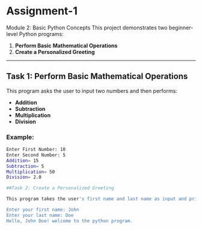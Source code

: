 # Assignment-1
Module 2: Basic Python Concepts
This project demonstrates two beginner-level Python programs:

1. **Perform Basic Mathematical Operations**
2. **Create a Personalized Greeting**

---

## Task 1: Perform Basic Mathematical Operations

This program asks the user to input two numbers and then performs:

- **Addition**
- **Subtraction**
- **Multiplication**
- **Division**

### Example:
```bash
Enter First Number: 10
Enter Second Number: 5
Addition= 15
Subtraction= 5
Multiplication= 50
Division= 2.0

##Task 2: Create a Personalized Greeting

This program takes the user's first name and last name as input and prints a personalized greeting message.

Enter your first name: John
Enter your last name: Doe
Hello, John Doe! welcome to the python program.
